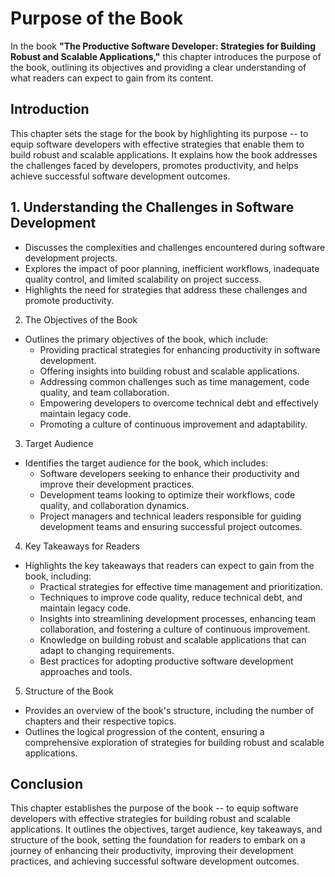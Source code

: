 Purpose of the Book
============================

In the book **"The Productive Software Developer: Strategies for Building Robust and Scalable Applications,"** this chapter introduces the purpose of the book, outlining its objectives and providing a clear understanding of what readers can expect to gain from its content.

Introduction
------------

This chapter sets the stage for the book by highlighting its purpose -- to equip software developers with effective strategies that enable them to build robust and scalable applications. It explains how the book addresses the challenges faced by developers, promotes productivity, and helps achieve successful software development outcomes.

1\. Understanding the Challenges in Software Development
-------------------------------------------------------

* Discusses the complexities and challenges encountered during software development projects.
* Explores the impact of poor planning, inefficient workflows, inadequate quality control, and limited scalability on project success.
* Highlights the need for strategies that address these challenges and promote productivity.

2. The Objectives of the Book

* Outlines the primary objectives of the book, which include:
  * Providing practical strategies for enhancing productivity in software development.
  * Offering insights into building robust and scalable applications.
  * Addressing common challenges such as time management, code quality, and team collaboration.
  * Empowering developers to overcome technical debt and effectively maintain legacy code.
  * Promoting a culture of continuous improvement and adaptability.

3. Target Audience

* Identifies the target audience for the book, which includes:
  * Software developers seeking to enhance their productivity and improve their development practices.
  * Development teams looking to optimize their workflows, code quality, and collaboration dynamics.
  * Project managers and technical leaders responsible for guiding development teams and ensuring successful project outcomes.

4. Key Takeaways for Readers

* Highlights the key takeaways that readers can expect to gain from the book, including:
  * Practical strategies for effective time management and prioritization.
  * Techniques to improve code quality, reduce technical debt, and maintain legacy code.
  * Insights into streamlining development processes, enhancing team collaboration, and fostering a culture of continuous improvement.
  * Knowledge on building robust and scalable applications that can adapt to changing requirements.
  * Best practices for adopting productive software development approaches and tools.

5. Structure of the Book

* Provides an overview of the book's structure, including the number of chapters and their respective topics.
* Outlines the logical progression of the content, ensuring a comprehensive exploration of strategies for building robust and scalable applications.

Conclusion
----------

This chapter establishes the purpose of the book -- to equip software developers with effective strategies for building robust and scalable applications. It outlines the objectives, target audience, key takeaways, and structure of the book, setting the foundation for readers to embark on a journey of enhancing their productivity, improving their development practices, and achieving successful software development outcomes.
